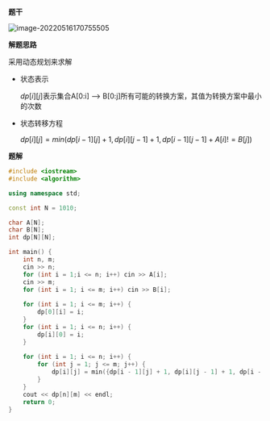 **题干**

![image-20220516170755505](https://cdn.jsdelivr.net/gh/liver0377/images@main/img/image-20220516170755505.png)





**解题思路**

采用动态规划来求解

- 状态表示

  $dp[i][j]$表示集合A[0:i] --> B[0:j]所有可能的转换方案，其值为转换方案中最小的次数

- 状态转移方程

  $dp[i][j] = min(dp[i - 1][j] + 1, dp[i][j - 1] + 1, dp[i - 1][j - 1] + A[i] != B[j])$





**题解**

```cpp
#include <iostream>
#include <algorithm>

using namespace std;

const int N = 1010;

char A[N];
char B[N];
int dp[N][N];

int main() {
    int n, m;
    cin >> n;
    for (int i = 1;i <= n; i++) cin >> A[i];
    cin >> m;
    for (int i = 1; i <= m; i++) cin >> B[i];
    
    for (int i = 1; i <= m; i++) {
        dp[0][i] = i;
    }
    for (int i = 1; i <= n; i++) {
        dp[i][0] = i;
    }
    
    for (int i = 1; i <= n; i++) {
        for (int j = 1; j <= m; j++) {
            dp[i][j] = min({dp[i - 1][j] + 1, dp[i][j - 1] + 1, dp[i - 1][j - 1] + static_cast<int>(A[i] != B[j])});
        }
    }
    cout << dp[n][m] << endl;
    return 0;
}
```

